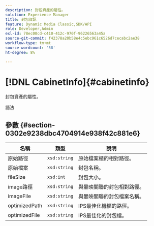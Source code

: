 ```yaml
---
description: 封包資產的屬性。
solution: Experience Manager
title: 封包資訊
feature: Dynamic Media Classic,SDK/API
role: Developer,Admin
exl-id: 78ec00cd-c410-412c-970f-96226563a45a
source-git-commit: f42378a20b58e4c5ebc961c6526d7cecabc2ae38
workflow-type: tm+mt
source-wordcount: '58'
ht-degree: 8%

---
```


# [!DNL CabinetInfo]{#cabinetinfo}

封包資產的屬性。

語法

## 參數 {#section-0302e9238dbc4704914e938f42c881e6}

| 名稱 | 類型 | 說明 |
|---|---|---|
| 原始路徑 | `xsd:string` | 原始檔案櫃的相對路徑。 |
| 原始檔案 | `xsd:string` | 封包名稱。 |
| fileSize | `xsd:int` | 封包大小。 |
| image路徑 | `xsd:string` | 與暈映關聯的封包相對路徑。 |
| imageFile | `xsd:string` | 與暈映關聯的封包檔案名稱。 |
| optimizedPath | `xsd:string` | IPS最佳化機櫃的路徑。 |
| optimizedFile | `xsd:string` | IPS最佳化的封包檔。 |
